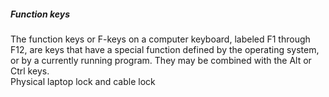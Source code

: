 ##### Function keys   
The function keys or F-keys on a computer keyboard, labeled F1 through F12, are keys that have a special function defined by the operating system, or by a currently running program. They may be combined with the Alt or Ctrl keys. <br>
Physical laptop lock and cable lock <br>
